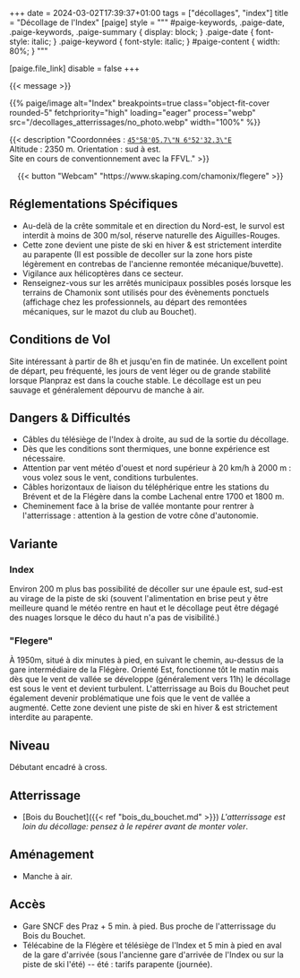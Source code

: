 +++
date = 2024-03-02T17:39:37+01:00
tags = ["décollages", "index"]
title = "Décollage de l'Index"
[paige]
style = """
#paige-keywords,
.paige-date,
.paige-keywords,
.paige-summary {
    display: block;
}
.paige-date { font-style: italic; }
.paige-keyword { font-style: italic; }
#paige-content { width: 80%; }
"""

[paige.file_link]
disable = false
+++

{{< message >}}

{{% paige/image alt="Index" breakpoints=true class="object-fit-cover rounded-5" fetchpriority="high" loading="eager" process="webp" src="/decollages_atterrissages/no_photo.webp" width="100%" %}}

{{< description "Coordonnées : [```45°58'05.7\"N 6°52'32.3\"E```](https://maps.app.goo.gl/1246tbsmGgK7Drfw9)<br/>Altitude : 2350 m. Orientation : sud à est.<br/> Site en cours de conventionnement avec la FFVL." >}}

<p style="text-align: center;">{{< button "Webcam" "https://www.skaping.com/chamonix/flegere" >}}</p>

## Réglementations Spécifiques
* Au-delà de la crête sommitale et en direction du Nord-est, le survol est interdit à moins de 300 m/sol, réserve naturelle des Aiguilles-Rouges.
* Cette zone devient une piste de ski en hiver & est strictement interdite au parapente (Il est possible de decoller sur la zone hors piste légèrement en contrebas de l'ancienne remontée mécanique/buvette).
* Vigilance aux hélicoptères dans ce secteur.
* Renseignez-vous sur les arrêtés municipaux possibles posés lorsque les terrains de Chamonix sont utilisés pour des évènements ponctuels (affichage chez les professionnels, au départ des remontées mécaniques, sur le mazot du club au Bouchet).

## Conditions de Vol
Site intéressant à partir de 8h et jusqu'en fin de matinée. Un excellent point de départ, peu fréquenté, les jours de vent léger ou de grande stabilité lorsque Planpraz est dans la couche stable. Le décollage est un peu sauvage et généralement dépourvu de manche à air.

## Dangers & Difficultés
* Câbles du télésiège de l'Index à droite, au sud de la sortie du décollage.
* Dès que les conditions sont thermiques, une bonne expérience est nécessaire.
* Attention par vent météo d'ouest et nord supérieur à 20 km/h à 2000 m : vous volez sous le vent, conditions turbulentes.
* Câbles horizontaux de liaison du téléphérique entre les stations du Brévent et de la Flégère dans la combe Lachenal entre 1700 et 1800 m.
* Cheminement face à la brise de vallée montante pour rentrer à l'atterrissage : attention à la gestion de votre cône d'autonomie.

## Variante
### Index
Environ 200 m plus bas possibilité de décoller sur une épaule est, sud-est au virage de la piste de ski (souvent l'alimentation en brise peut y être meilleure quand le météo rentre en haut et le décollage peut être dégagé des nuages lorsque le déco du haut n'a pas de visibilité.)
### "Flegere"
À 1950m, situé à dix minutes à pied, en suivant le chemin, au-dessus de la gare intermédiaire de la Flégère. Orienté Est, fonctionne tôt le matin mais dès que le vent de vallée se développe (généralement vers 11h) le décollage est sous le vent et devient turbulent. L'atterrissage au Bois du Bouchet peut également devenir problématique une fois que le vent de vallée a augmenté. Cette zone devient une piste de ski en hiver & est strictement interdite au parapente.

## Niveau 
Débutant encadré à cross.

## Atterrissage
* [Bois du Bouchet]({{< ref "bois_du_bouchet.md" >}}) *L'atterrissage est loin du décollage: pensez à le repérer avant de monter voler*.

## Aménagement
* Manche à air.

## Accès 
* Gare SNCF des Praz + 5 min. à pied. Bus proche de l'atterrissage du Bois du Bouchet.
* Télécabine de la Flégère et télésiège de l'Index et 5 min à pied en aval de la gare d'arrivée (sous l'ancienne gare d'arrivée de l'Index ou sur la piste de ski l'été) -- été : tarifs parapente (journée).
